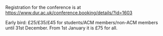 Registration for the conference is at <https://www.dur.ac.uk/conference.booking/details/?id=1603>

Early bird: £25/£35/£45 for students/ACM members/non-ACM members until 31st December. From 1st January it is £75 for all.

